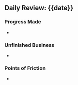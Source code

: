 ## Daily Review: {{date}}

### Progress Made
- 

### Unfinished Business 
- 

### Points of Friction
-
